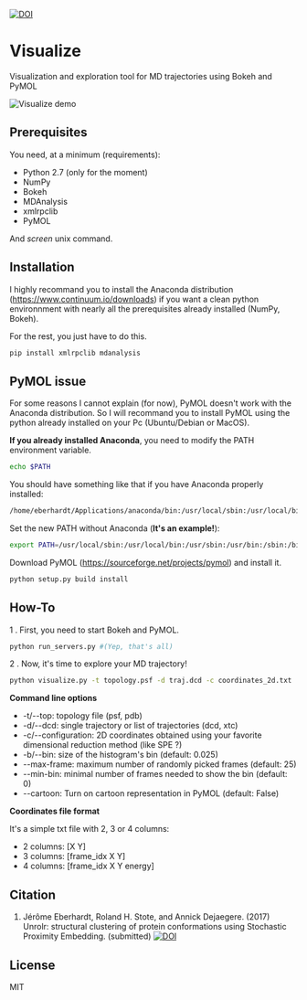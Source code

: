 [![DOI](https://zenodo.org/badge/59821258.svg)](https://zenodo.org/badge/latestdoi/59821258)

# Visualize
Visualization and exploration tool for MD trajectories using Bokeh and PyMOL

![Visualize demo](http://i.imgur.com/8te1x4J.gif)

## Prerequisites

You need, at a minimum (requirements):

* Python 2.7 (only for the moment)
* NumPy
* Bokeh
* MDAnalysis
* xmlrpclib
* PyMOL

And *screen* unix command.

## Installation

I highly recommand you to install the Anaconda distribution (https://www.continuum.io/downloads) if you want a clean python environnment with nearly all the prerequisites already installed (NumPy, Bokeh).

For the rest, you just have to do this.
```bash
pip install xmlrpclib mdanalysis
```

## PyMOL issue

For some reasons I cannot explain (for now), PyMOL doesn't work with the Anaconda distribution. So I will recommand you to install PyMOL using the python already installed on your Pc (Ubuntu/Debian or MacOS).

**If you already installed Anaconda**, you need to modify the PATH environment variable.

```bash
echo $PATH
```

You should have something like that if you have Anaconda properly installed:
```bash
/home/eberhardt/Applications/anaconda/bin:/usr/local/sbin:/usr/local/bin:/usr/sbin:/usr/bin:/sbin:/bin:/usr/games:/usr/local/games
```

Set the new PATH without Anaconda (**It's an example!**):
```bash
export PATH=/usr/local/sbin:/usr/local/bin:/usr/sbin:/usr/bin:/sbin:/bin:/usr/games:/usr/local/games
```

Download PyMOL (https://sourceforge.net/projects/pymol) and install it.

```bash
python setup.py build install
```

## How-To

1 . First, you need to start Bokeh and PyMOL.
```bash
python run_servers.py #(Yep, that's all)
```

2 . Now, it's time to explore your MD trajectory!
```bash
python visualize.py -t topology.psf -d traj.dcd -c coordinates_2d.txt
``` 

**Command line options**
* -t/--top: topology file (psf, pdb)
* -d/--dcd: single trajectory or list of trajectories (dcd, xtc)
* -c/--configuration: 2D coordinates obtained using your favorite dimensional reduction method (like SPE ?)
* -b/--bin: size of the histogram's bin (default: 0.025)
* --max-frame: maximum number of randomly picked frames (default: 25)
* --min-bin: minimal number of frames needed to show the bin (default: 0)
* --cartoon: Turn on cartoon representation in PyMOL (default: False)

**Coordinates file format**

It's a simple txt file with 2, 3 or 4 columns:
 * 2 columns: [X Y]
 * 3 columns: [frame_idx X Y]
 * 4 columns: [frame_idx X Y energy]

## Citation
1. Jérôme Eberhardt, Roland H. Stote, and Annick Dejaegere. (2017) Unrolr: structural clustering of protein conformations using Stochastic Proximity Embedding. (submitted) [![DOI](https://zenodo.org/badge/59821258.svg)](https://zenodo.org/badge/latestdoi/59821258)

## License
MIT
